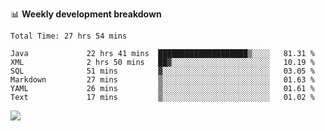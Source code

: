 

📊 **Weekly development breakdown**
<!--START_SECTION:waka-->

```text
Total Time: 27 hrs 54 mins

Java             22 hrs 41 mins  ████████████████████▒░░░░   81.31 %
XML              2 hrs 50 mins   ██▓░░░░░░░░░░░░░░░░░░░░░░   10.19 %
SQL              51 mins         ▓░░░░░░░░░░░░░░░░░░░░░░░░   03.05 %
Markdown         27 mins         ▒░░░░░░░░░░░░░░░░░░░░░░░░   01.63 %
YAML             26 mins         ▒░░░░░░░░░░░░░░░░░░░░░░░░   01.61 %
Text             17 mins         ▒░░░░░░░░░░░░░░░░░░░░░░░░   01.02 %
```

<!--END_SECTION:waka-->

<p align="left" dir="auto">
  <a href="#">
    <img src="https://github-readme-stats.vercel.app/api?username=JiHongYuan&show_icons=true&inc">
  </a>
</p>
